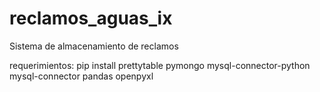 # reclamos_aguas_ix
Sistema de almacenamiento de reclamos 

requerimientos:
pip install prettytable pymongo mysql-connector-python mysql-connector pandas openpyxl
